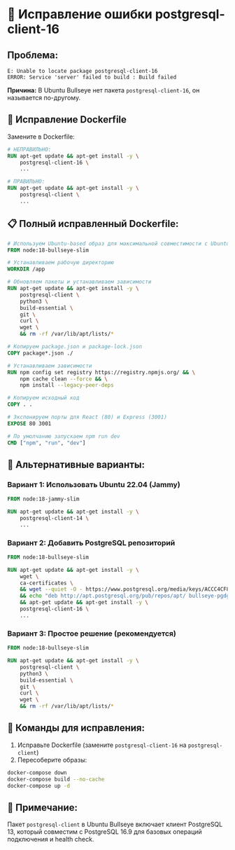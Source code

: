 # 🚨 Исправление ошибки postgresql-client-16

## Проблема:
```
E: Unable to locate package postgresql-client-16
ERROR: Service 'server' failed to build : Build failed
```

**Причина:** В Ubuntu Bullseye нет пакета `postgresql-client-16`, он называется по-другому.

## 🔧 Исправление Dockerfile

Замените в Dockerfile:

```dockerfile
# НЕПРАВИЛЬНО:
RUN apt-get update && apt-get install -y \
    postgresql-client-16 \
    ...

# ПРАВИЛЬНО:
RUN apt-get update && apt-get install -y \
    postgresql-client \
    ...
```

## 📋 Полный исправленный Dockerfile:

```dockerfile
# Используем Ubuntu-based образ для максимальной совместимости с Ubuntu 24.04
FROM node:18-bullseye-slim

# Устанавливаем рабочую директорию
WORKDIR /app

# Обновляем пакеты и устанавливаем зависимости
RUN apt-get update && apt-get install -y \
    postgresql-client \
    python3 \
    build-essential \
    git \
    curl \
    wget \
    && rm -rf /var/lib/apt/lists/*

# Копируем package.json и package-lock.json
COPY package*.json ./

# Устанавливаем зависимости
RUN npm config set registry https://registry.npmjs.org/ && \
    npm cache clean --force && \
    npm install --legacy-peer-deps

# Копируем исходный код
COPY . .

# Экспонируем порты для React (80) и Express (3001)
EXPOSE 80 3001

# По умолчанию запускаем npm run dev
CMD ["npm", "run", "dev"]
```

## 🎯 Альтернативные варианты:

### Вариант 1: Использовать Ubuntu 22.04 (Jammy)
```dockerfile
FROM node:18-jammy-slim

RUN apt-get update && apt-get install -y \
    postgresql-client-14 \
    ...
```

### Вариант 2: Добавить PostgreSQL репозиторий
```dockerfile
FROM node:18-bullseye-slim

RUN apt-get update && apt-get install -y \
    wget \
    ca-certificates \
    && wget --quiet -O - https://www.postgresql.org/media/keys/ACCC4CF8.asc | apt-key add - \
    && echo "deb http://apt.postgresql.org/pub/repos/apt/ bullseye-pgdg main" > /etc/apt/sources.list.d/pgdg.list \
    && apt-get update && apt-get install -y \
    postgresql-client-16 \
    ...
```

### Вариант 3: Простое решение (рекомендуется)
```dockerfile
FROM node:18-bullseye-slim

RUN apt-get update && apt-get install -y \
    postgresql-client \
    python3 \
    build-essential \
    git \
    curl \
    wget \
    && rm -rf /var/lib/apt/lists/*
```

## 🚀 Команды для исправления:

1. Исправьте Dockerfile (замените `postgresql-client-16` на `postgresql-client`)
2. Пересоберите образы:
```bash
docker-compose down
docker-compose build --no-cache
docker-compose up -d
```

## 📝 Примечание:

Пакет `postgresql-client` в Ubuntu Bullseye включает клиент PostgreSQL 13, который совместим с PostgreSQL 16.9 для базовых операций подключения и health check.